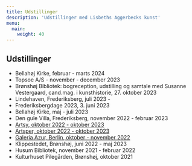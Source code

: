 ```yaml
---
title: Udstillinger
description: 'Udstillinger med Lisbeths Aggerbecks kunst'
menu:
  main:
    weight: 40
---
```


## Udstillinger

- Bellahøj Kirke, februar - marts 2024
- Topsoe A/S - november - december 2023
- Brønshøj Bibliotek: bogreception, udstilling og samtale med Susanne Vestergaard, cand.mag. i kunsthistorie,  27. oktober 2023
- Lindehaven, Frederiksberg, juli 2023 -
- Frederiksbergdage 2023, 3. juni 2023
- Bellahøj Kirke, maj - juli 2023
- Den gule Villa, Frederiksberg, november 2022 - februar 2023
- [Artsy, oktober 2022 - oktober 2023](https://www.artsy.net/galeria-azur/artist/lisbeth-aggerbeck)
- [Artsper, oktober 2022 - oktober 2023](https://www.artsper.com/us/contemporary-artists/denmark/109065/lisbeth-aggerbeck)
- [Galeria Azur, Berlin, oktober - november 2022](https://galeriaazur.art/de/)
- Klippestedet, Brønshøj, juni 2022 - maj 2023
- Husum Bibliotek, november 2021 - februar 2022
- Kulturhuset Pilegården, Brønshøj, oktober 2021
